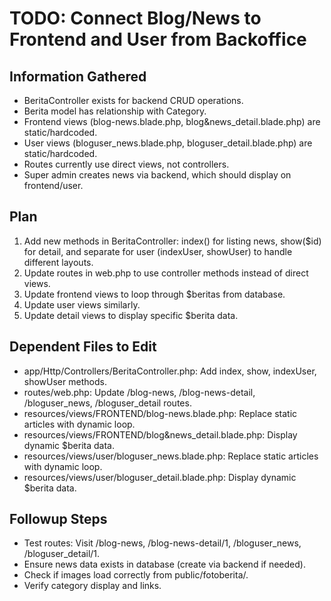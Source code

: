 # TODO: Connect Blog/News to Frontend and User from Backoffice

## Information Gathered
- BeritaController exists for backend CRUD operations.
- Berita model has relationship with Category.
- Frontend views (blog-news.blade.php, blog&news_detail.blade.php) are static/hardcoded.
- User views (bloguser_news.blade.php, bloguser_detail.blade.php) are static/hardcoded.
- Routes currently use direct views, not controllers.
- Super admin creates news via backend, which should display on frontend/user.

## Plan
1. Add new methods in BeritaController: index() for listing news, show($id) for detail, and separate for user (indexUser, showUser) to handle different layouts.
2. Update routes in web.php to use controller methods instead of direct views.
3. Update frontend views to loop through $beritas from database.
4. Update user views similarly.
5. Update detail views to display specific $berita data.

## Dependent Files to Edit
- app/Http/Controllers/BeritaController.php: Add index, show, indexUser, showUser methods.
- routes/web.php: Update /blog-news, /blog-news-detail, /bloguser_news, /bloguser_detail routes.
- resources/views/FRONTEND/blog-news.blade.php: Replace static articles with dynamic loop.
- resources/views/FRONTEND/blog&news_detail.blade.php: Display dynamic $berita data.
- resources/views/user/bloguser_news.blade.php: Replace static articles with dynamic loop.
- resources/views/user/bloguser_detail.blade.php: Display dynamic $berita data.

## Followup Steps
- Test routes: Visit /blog-news, /blog-news-detail/1, /bloguser_news, /bloguser_detail/1.
- Ensure news data exists in database (create via backend if needed).
- Check if images load correctly from public/fotoberita/.
- Verify category display and links.
